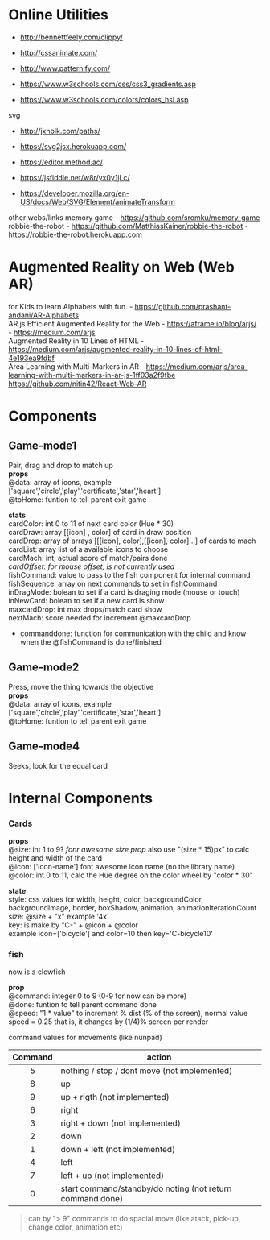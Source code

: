 # Online Utilities  


- http://bennettfeely.com/clippy/  
- http://cssanimate.com/  
- http://www.patternify.com/  
  
- https://www.w3schools.com/css/css3_gradients.asp  
- https://www.w3schools.com/colors/colors_hsl.asp  
  
svg  
- http://jxnblk.com/paths/  
- https://svg2jsx.herokuapp.com/  
- https://editor.method.ac/  
   
- https://jsfiddle.net/w8r/yx0y1jLc/  
- https://developer.mozilla.org/en-US/docs/Web/SVG/Element/animateTransform  

other webs/links
memory game - https://github.com/sromku/memory-game  
robbie-the-robot - https://github.com/MatthiasKainer/robbie-the-robot - https://robbie-the-robot.herokuapp.com


# Augmented Reality on Web (Web AR)
for Kids to learn Alphabets with fun. - https://github.com/prashant-andani/AR-Alphabets  
AR.js Efficient Augmented Reality for the Web - https://aframe.io/blog/arjs/ - https://medium.com/arjs  
Augmented Reality in 10 Lines of HTML - https://medium.com/arjs/augmented-reality-in-10-lines-of-html-4e193ea9fdbf  
Area Learning with Multi-Markers in AR - https://medium.com/arjs/area-learning-with-multi-markers-in-ar-js-1ff03a2f9fbe  
https://github.com/nitin42/React-Web-AR  



# Components

## Game-mode1
Pair, drag and drop to match up  
**props**  
@data: array of icons, example ['square','circle','play','certificate','star','heart']  
@toHome: funtion to tell parent exit game  

**stats**  
cardColor: int 0 to 11 of next card color  (Hue * 30)  
cardDraw: array [[icon] , color] of card in draw position  
cardDrop: array of arrays [[[icon], color],[[icon], color]...] of cards to mach  
cardList: array list of a available icons to choose  
cardMach: int, actual score of match/pairs done  
_cardOffset: for mouse offset, is not currently used_  
fishCommand: value to pass to the fish component for internal command  
fishSequence: array on next commands to set in fishCommand  
inDragMode: bolean to set if a card is draging mode (mouse or touch)  
inNewCard: bolean to set if a new card is show  
maxcardDrop: int max drops/match card show  
nextMach: score needed for increment @maxcardDrop  

- commanddone: function for communication with the child and know when the @fishCommand is done/finished  

## Game-mode2
Press, move the thing towards the objective  
**props**  
@data: array of icons, example ['square','circle','play','certificate','star','heart']  
@toHome: funtion to tell parent exit game 

## Game-mode4
Seeks, look for the equal card  




# Internal Components

### Cards
**props**  
@size: int 1 to 9? _fonr awesome size prop_ also use "(size * 15)px" to calc height and width of the card  
@icon: ['icon-name'] font awesome icon name (no the library name)  
@color: int 0 to 11, calc the Hue degree on the color wheel by "color * 30"  

**state**  
style: css values for width, height, color, backgroundColor, backgroundImage, border, boxShadow, animation, animationIterationCount  
size: @size + "x" example '4x'  
key: is make by "C-" + @icon + @color  
  example icon=['bicycle'] and color=10 then key='C-bicycle10'  


### fish
now is a clowfish

**prop**  
@command: integer 0 to 9 (0-9 for now can be more)  
@done: funtion to tell parent command done  
@speed: "1 * value" to increment % dist (% of the screen), normal value speed = 0.25  that is, it changes by (1/4)% screen per render  

command values  for movements (like nunpad)  
  
Command | action  
:---: | ---
5 | nothing / stop / dont move  (not implemented)  
8 | up  
9 | up + rigth  (not implemented)  
6 | right  
3 | right + down  (not implemented)  
2 | down  
1 | down + left  (not implemented)  
4 | left  
7 | left + up  (not implemented)  
0 | start command/standby/do noting (not return command done)  
  
> can by "> 9" commands to do spacial move (like atack, pick-up, change color, animation etc)  
  
  
  